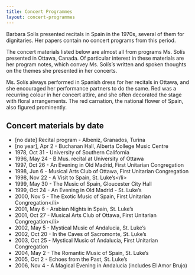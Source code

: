 ```yaml
---
title: Concert Programmes
layout: concert-programmes
---
```


Barbara Solís presented recitals in Spain in the 1970s, several of them for dignitaries. Her papers contain no concert programs from this period.

The concert materials listed below are almost all from programs Ms. Solís presented in Ottawa, Canada. Of particular interest in these materials are her program notes, which convey Ms. Solís’s written and spoken thoughts on the themes she presented in her concerts.

Ms. Solís always performed in Spanish dress for her recitals in Ottawa, and she encouraged her performance partners to do the same. Red was a recurring colour in her concert attire, and she often decorated the stage with floral arrangements. The red carnation, the national flower of Spain, also figured prominently.

## Concert materials by date

* \[no date] Recital program - Albeniz, Granados, Turina
* \[no year], Apr 2 - Buchanan Hall, Alberta College Music Centre
* 1978, Oct 31 - University of Southern California
* 1996, May 24 - B.Mus. recital at University of Ottawa
* 1997, Oct 26 - An Evening in Old Madrid, First Unitarian Congregation
* 1998, Jun 6 - Musical Arts Club of Ottawa, First Unitarian Congregation
* 1998, Nov 22 - A Visit to Spain, St. Luke’s\</li>
* 1999, May 30 - The Music of Spain, Gloucester City Hall
* 1999, Oct 24 - An Evening in Old Madrid - St. Luke’s
* 2000, Nov 5 - The Exotic Music of Spain, First Unitarian Congregation\</li>
* 2001, May 6 - Arabian Nights in Spain, St. Luke’s
* 2001, Oct 27 - Musical Arts Club of Ottawa, First Unitarian Congregation\</li>
* 2002, May 5 - Mystical Music of Andalucia, St. Luke’s
* 2002, Oct 20 - In the Caves of Sacromonte, St. Luke’s
* 2003, Oct 25 - Mystical Music of Andalucia, First Unitarian Congregation
* 2004, May 2 - The Romantic Music of Spain, St. Luke’s
* 2005, Oct 2 - Echoes from the Past, St. Luke’s
* 2006, Nov 4 - A Magical Evening in Andalucia (includes El Amor Brujo)
